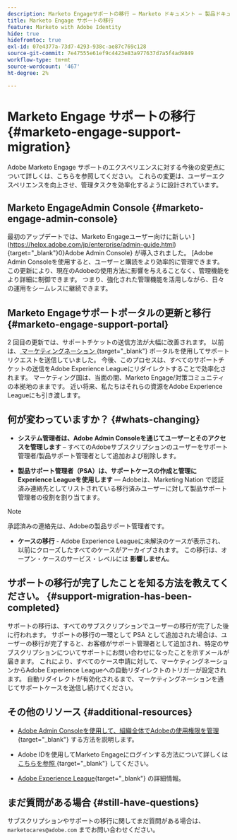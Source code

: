 ```yaml
---
description: Marketo Engageサポートの移行 – Marketo ドキュメント – 製品ドキュメント
title: Marketo Engage サポートの移行
feature: Marketo with Adobe Identity
hide: true
hidefromtoc: true
exl-id: 07e4377a-73d7-4293-938c-ae87c769c128
source-git-commit: 7e47555e61ef9c4423e83a977637d7a5f4ad9849
workflow-type: tm+mt
source-wordcount: '467'
ht-degree: 2%

---
```


# Marketo Engage サポートの移行 {#marketo-engage-support-migration}

Adobe Marketo Engage サポートのエクスペリエンスに対する今後の変更点について詳しくは、こちらを参照してください。 これらの変更は、ユーザーエクスペリエンスを向上させ、管理タスクを効率化するように設計されています。

## Marketo EngageAdmin Console {#marketo-engage-admin-console}

最初のアップデートでは、Marketo Engageユーザー向けに新しい ](https://helpx.adobe.com/jp/enterprise/admin-guide.html){target="_blank"}0}Adobe Admin Console} が導入されました。 [Adobe Admin Consoleを使用すると、ユーザーと購読をより効率的に管理できます。 この更新により、現在のAdobeの使用方法に影響を与えることなく、管理機能をより詳細に制御できます。 つまり、強化された管理機能を活用しながら、日々の運用をシームレスに継続できます。

## Marketo Engageサポートポータルの更新と移行 {#marketo-engage-support-portal}

2 回目の更新では、サポートチケットの送信方法が大幅に改善されます。 以前は、[ マーケティングネーション ](https://nation.marketo.com/){target="_blank"} ポータルを使用してサポートリクエストを送信していました。 今後、このプロセスは、すべてのサポートチケットの送信をAdobe Experience Leagueにリダイレクトすることで効率化されます。 マーケティング国は、当面の間、Marketo Engage/対策コミュニティの本拠地のままです。 近い将来、私たちはそれらの資源をAdobe Experience Leagueにも引き渡します。

## 何が変わっていますか？ {#whats-changing}

* **システム管理者は、Adobe Admin Consoleを通じてユーザーとそのアクセスを管理します** – すべてのAdobeサブスクリプションのユーザーをサポート管理者/製品サポート管理者として追加および削除します。

* **製品サポート管理者（PSA）は、サポートケースの作成と管理にExperience Leagueを使用します** — Adobeは、Marketing Nation で認証済み連絡先としてリストされている移行済みユーザーに対して製品サポート管理者の役割を割り当てます。

>[!NOTE]
>
>承認済みの連絡先は、Adobeの製品サポート管理者です。

* **ケースの移行** - Adobe Experience Leagueに未解決のケースが表示され、以前にクローズしたすべてのケースがアーカイブされます。 この移行は、オープン・ケースのサービス・レベルには **影響しません**。

## サポートの移行が完了したことを知る方法を教えてください。 {#support-migration-has-been-completed}

サポートの移行は、すべてのサブスクリプションでユーザーの移行が完了した後に行われます。 サポートの移行の一環として PSA として追加された場合は、ユーザーの移行が完了すると、お客様がサポート管理者として追加され、特定のサブスクリプションについてサポートにお問い合わせになったことを示すメールが届きます。 これにより、すべてのケース申請に対して、マーケティングネーションからAdobe Experience Leagueへの自動リダイレクトのトリガーが設定されます。 自動リダイレクトが有効化されるまで、マーケティングネーションを通じてサポートケースを送信し続けてください。

## その他のリソース {#additional-resources}

* [Adobe Admin Consoleを使用して、組織全体でAdobeの使用権限を管理 ](https://helpx.adobe.com/jp/enterprise/using/admin-roles.html){target="_blank"} する方法を説明します。

* Adobe IDを使用してMarketo Engageにログインする方法について詳しくは [ こちらを参照 ](/help/marketo/product-docs/administration/marketo-with-adobe-identity/user-sign-in-with-adobe-id.md){target="_blank"} してください。

* [Adobe Experience League](https://experienceleague.adobe.com/?lang=ja){target="_blank"} の詳細情報。

## まだ質問がある場合 {#still-have-questions}

サブスクリプションやサポートの移行に関してまだ質問がある場合は、`marketocares@adobe.com` までお問い合わせください。
